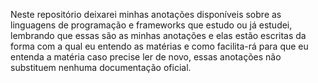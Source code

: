 Neste repositório deixarei minhas anotações disponíveis sobre as linguagens de programação e frameworks que estudo ou já estudei, lembrando que essas são as minhas anotações e elas estão escritas da forma com a qual eu entendo as matérias e como facilita-rá para que eu entenda a matéria caso precise ler de novo, essas anotações não substituem nenhuma documentação oficial.
